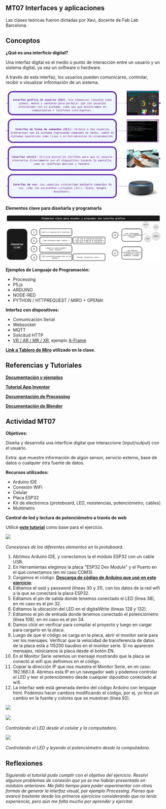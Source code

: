 ## MT07 Interfaces y aplicaciones

Las clases teóricas fueron dictadas por Xavi, docente de Fab Lab Barcelona.

## Conceptos

**¿Qué es una interfície digital?**

Una interfaz digital es el medio o punto de interacción entre un usuario y un sistema digital, ya sea un software o hardware. 

A través de esta interfaz, los usuarios pueden comunicarse, controlar, recibir o visualizar información de un sistema.

![](../images/MT07/interfaz.png)

**Elementos clave para diseñarla y programarla**

![](../images/MT07/elementos.png)

**Ejemplos de Lenguaje de Programación:**

- Processing
- P5.js
- ARDUINO
- NODE-RED
- PYTHON / HTTPREQUEST / MIRO + OPENAI

**Interfaz con dispositivos:**

- Comunicación Serial
- Websocket
- MQTT
- Solicitud HTTP
- [VR / AR / MR / XR](https://www.unocero.com/vida-digital/vr-ar-mr-xr-diferencias/), ejemplo [A-Frame](https://aframe.io/)



**[Link a Tablero de Miro](https://miro.com/app/board/uXjVKGRsnZ4=/) utilizado en la clase.**


## Referencias y Tutoriales

**[Documentación y ejemplos](https://hackmd.io/s/BJqQMmJL9)**

**[Tutorial App Inventor](https://fablabbcn-projects.gitlab.io/learning/educational-docs/material/extras/week12/appinventor/)**

**[Documentación de Processing](https://fablabbcn-projects.gitlab.io/learning/educational-docs/material/extras/week12/processing/)**

**[Documentación de Blender](https://fablabbcn-projects.gitlab.io/learning/educational-docs/material/extras/week12/blender/)**



## Actividad MT07

**Objetivos:**

Diseña y desarrolla una interfície digital que interaccione (input/output) con el usuario.

Extra: que muestre información de algún sensor, servicio externo, base de datos o cualquier otra fuente de datos.


**Recursos utilizados:**

- Arduino IDE
- Conexión WiFi
- Celular
- Placa ESP32 
- Kit de electrónica (protoboard, LED, resistencias, potenciómetro, cables)
- Multímetro

**Control de led y lectura de potenciómetro a través de web**

Utilicé **[este tutorial](https://www.youtube.com/watch?v=UGh6jUriq-c)** como base para el ejercicio.

![](../images/MT07/conexiones.png)

*Conexiones de los diferentes elementos en la protoboard.*


1. Abrimos Arduino IDE, y conectamos la el módulo ESP32 con un cable USB.
2. En Herramientas elegimos la placa "ESP32 Dev Module" y el Puerto en el que conectamos (en mi caso COM3).
3. Cargamos el código. **[Descarga de código de Arduino que usé en este ejercicio](https://drive.google.com/file/d/1h4kn-ldO5lpvAOx--186CxKoNQadbmoE/view?usp=drive_link)**.
4. Editamos el ssid y password (líneas 30 y 31), con los datos de la red wifi a la que se conectará la placa ESP32.
5. Editamos el pin de salida donde tenemos conectado el LED (línea 38), en mi caso es el pin 32.
6. Editamos la ubicación del LED en el digitalWrite (líneas 128 y 132).
7. Editamos el pin de entrada donde tenemos conectado el potenciómetro (línea 108), en mi caso es el pin 34.
8. Damos click en verificar para compilar el proyecto y luego en cargar para cargarlo en la placa.
9. Luego de que el código se carga en la placa, abrir el monitor serie para ver los mensajes. Verificar que la velocidad de transferencia de datos de la placa está a 115200 baudios en el monitor serie. Si no aparecen mensajes, reiniciamos la placa desde el botón EN.
10. En el Monitor Serie veremos un mensaje mostrando que la placa se conectó al wifi que definimos en el código.
11. Copiar la dirección IP que nos muestra el Monitor Serie, en mi caso: 192.168.1.8. Abrimos esta IP en un navegador web y podemos controlar el LED y leer el potenciómetro desde cualquier dipositivo conectado al wifi.
12. La interfaz web está generada dentro del código Arduino con lenguaje html. Podemos hacer cambios modificando el código, por ej. yo hice un cambio en la fuente y colores que se muestran (línea 92).


![](../images/MT07/celular.gif)

![](../images/MT07/laptop.gif)

*Controlando el LED desde el celular y la computadora.*


![](../images/MT07/laptop2.gif)

*Controlando el LED y leyendo el potenciómetro desde la computadora.*





## Reflexiones

*Siguiendo el tutorial pude cumplir con el objetivo del ejercicio. Resolví algunos problemas de conexión que ya se me habían presentado en módulos anteriores. Me faltó tiempo para poder experimentar con otras formas de generar la interfaz visual, por ejemplo Processing. Pienso que avancé bastante desde los primeros ejercicios considerando que no tenía experiencia, pero aún me falta mucho por aprender y ejercitar.*

